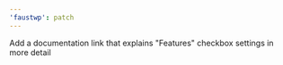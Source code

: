 ```yaml
---
'faustwp': patch
---
```


Add a documentation link that explains "Features" checkbox settings in more detail
